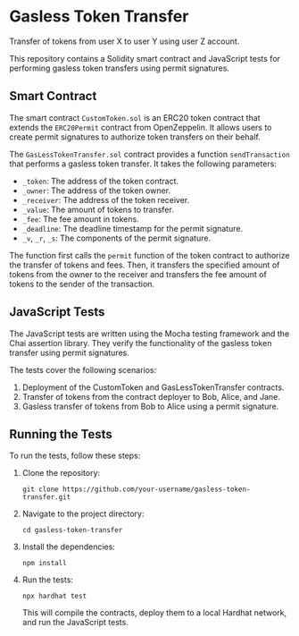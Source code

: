 # Gasless Token Transfer
Transfer of tokens from user X to user Y using  user Z account.

This repository contains a Solidity smart contract and JavaScript tests for performing gasless token transfers using permit signatures.

## Smart Contract

The smart contract `CustomToken.sol` is an ERC20 token contract that extends the `ERC20Permit` contract from OpenZeppelin. It allows users to create permit signatures to authorize token transfers on their behalf.

The `GasLessTokenTransfer.sol` contract provides a function `sendTransaction` that performs a gasless token transfer. It takes the following parameters:

- `_token`: The address of the token contract.
- `_owner`: The address of the token owner.
- `_receiver`: The address of the token receiver.
- `_value`: The amount of tokens to transfer.
- `_fee`: The fee amount in tokens.
- `_deadline`: The deadline timestamp for the permit signature.
- `_v`, `_r`, `_s`: The components of the permit signature.

The function first calls the `permit` function of the token contract to authorize the transfer of tokens and fees. Then, it transfers the specified amount of tokens from the owner to the receiver and transfers the fee amount of tokens to the sender of the transaction.

## JavaScript Tests

The JavaScript tests are written using the Mocha testing framework and the Chai assertion library. They verify the functionality of the gasless token transfer using permit signatures.

The tests cover the following scenarios:

1. Deployment of the CustomToken and GasLessTokenTransfer contracts.
2. Transfer of tokens from the contract deployer to Bob, Alice, and Jane.
3. Gasless transfer of tokens from Bob to Alice using a permit signature.

## Running the Tests

To run the tests, follow these steps:

1. Clone the repository:

   ```shell
   git clone https://github.com/your-username/gasless-token-transfer.git
   ```

2. Navigate to the project directory:

   ```shell
   cd gasless-token-transfer
   ```

3. Install the dependencies:

   ```shell
   npm install
   ```

4. Run the tests:

   ```shell
   npx hardhat test
   ```

   This will compile the contracts, deploy them to a local Hardhat network, and run the JavaScript tests.

